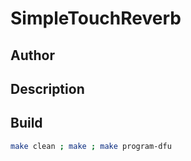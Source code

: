 # SimpleTouchReverb

## Author

<!-- Insert Your Name Here -->

## Description

<!-- Describe your example here -->

## Build

```bash
make clean ; make ; make program-dfu
```
